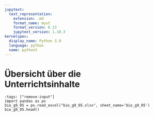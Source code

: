 ```yaml
---
jupytext:
  text_representation:
    extension: .md
    format_name: myst
    format_version: 0.13
    jupytext_version: 1.10.3
kernelspec:
  display_name: Python 3.9
  language: python
  name: python3
---
```


# Übersicht über die Unterrichtsinhalte

```{code-cell} ipython3
:tags: ["remove-input"]
import pandas as px
bio_g9_05 = px.read_excel("bio_g9_05.xlsx", sheet_name='bio_g9_05')
bio_g9_05.head()
```
